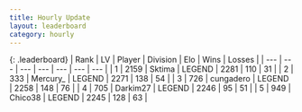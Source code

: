 ```yaml
---
title: Hourly Update
layout: leaderboard
category: hourly
---
```


{: .leaderboard}
| Rank | LV | Player | Division | Elo | Wins | Losses |
| --- | --- | --- | --- | --- | --- | --- |
| <span data-change="0">1</span> | 2159 | <span title="ID: 353063">Sktima</span> | LEGEND | <span data-change="0">2281</span> | <span data-change="0">110</span> | <span data-change="0">31</span> |
| <span data-change="1">2</span> | 333 | <span title="ID: 680422">Mercury_</span> | LEGEND | <span data-change="0">2271</span> | <span data-change="0">138</span> | <span data-change="0">54</span> |
| <span data-change="-1">3</span> | 726 | <span title="ID: 54134">cungadero</span> | LEGEND | <span data-change="-19">2258</span> | <span data-change="1">148</span> | <span data-change="2">76</span> |
| <span data-change="0">4</span> | 705 | <span title="ID: 694036">Darkim27</span> | LEGEND | <span data-change="0">2246</span> | <span data-change="0">95</span> | <span data-change="0">51</span> |
| <span data-change="0">5</span> | 949 | <span title="ID: 409927">Chico38</span> | LEGEND | <span data-change="0">2245</span> | <span data-change="0">128</span> | <span data-change="0">63</span> |
